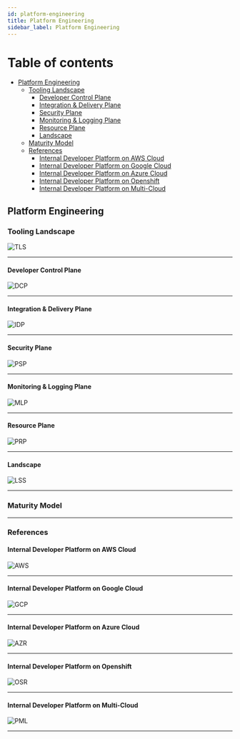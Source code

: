 ```yaml
---
id: platform-engineering
title: Platform Engineering
sidebar_label: Platform Engineering
---
```


Table of contents
=================

<!--ts-->
   * [Platform Engineering](#platform-engineering)
      * [Tooling Landscape](#tooling-landscape)
        * [Developer Control Plane](#developer-control-plane)
        * [Integration & Delivery Plane](#integration--delivery-plane)
        * [Security Plane](#security-plane)
        * [Monitoring & Logging Plane](#monitoring--logging-plane)
        * [Resource Plane](#resource-plane)
        * [Landscape](#landscape)
      * [Maturity Model](#maturity-model)
      * [References](#references)
        * [Internal Developer Platform on AWS Cloud](#internal-developer-platform-on-aws-cloud)
        * [Internal Developer Platform on Google Cloud](#internal-developer-platform-on-google-cloud)
        * [Internal Developer Platform on Azure Cloud](#internal-developer-platform-on-azure-cloud)
        * [Internal Developer Platform on Openshift](#internal-developer-platform-on-openshift)
        * [Internal Developer Platform on Multi-Cloud](#internal-developer-platform-on-multi-cloud)
<!--te-->

## Platform Engineering

### Tooling Landscape

![TLS](https://raw.githubusercontent.com/kranthiB/tech-pulse/main/images/platform-engineering/0001-TLS.png)

-----

#### Developer Control Plane

![DCP](https://raw.githubusercontent.com/kranthiB/tech-pulse/main/images/platform-engineering/0002-DCP.png)

-----

#### Integration & Delivery Plane

![IDP](https://raw.githubusercontent.com/kranthiB/tech-pulse/main/images/platform-engineering/0003-IDP.png)

-----

#### Security Plane

![PSP](https://raw.githubusercontent.com/kranthiB/tech-pulse/main/images/platform-engineering/0004-PSP.png)

-----

#### Monitoring & Logging Plane

![MLP](https://raw.githubusercontent.com/kranthiB/tech-pulse/main/images/platform-engineering/0005-MLP.png)

-----

#### Resource Plane

![PRP](https://raw.githubusercontent.com/kranthiB/tech-pulse/main/images/platform-engineering/0006-PRP.png)

-----

#### Landscape

![LSS](https://raw.githubusercontent.com/kranthiB/tech-pulse/main/images/platform-engineering/0007-LSS.png)

-----

### Maturity Model

-----

### References

#### Internal Developer Platform on AWS Cloud

![AWS](https://raw.githubusercontent.com/kranthiB/tech-pulse/main/images/platform-engineering/0008-AWS.png)

-----

#### Internal Developer Platform on Google Cloud

![GCP](https://raw.githubusercontent.com/kranthiB/tech-pulse/main/images/platform-engineering/0009-GCP.png)

-----

#### Internal Developer Platform on Azure Cloud

![AZR](https://raw.githubusercontent.com/kranthiB/tech-pulse/main/images/platform-engineering/0010-AZR.png)

-----

#### Internal Developer Platform on Openshift

![OSR](https://raw.githubusercontent.com/kranthiB/tech-pulse/main/images/platform-engineering/0011-OSR.png)

-----

#### Internal Developer Platform on Multi-Cloud

![PML](https://raw.githubusercontent.com/kranthiB/tech-pulse/main/images/platform-engineering/0012-PML.png)

-----
